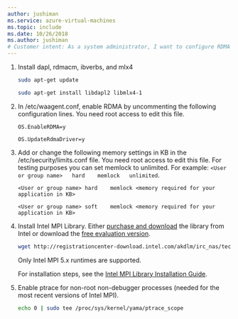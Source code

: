 ```yaml
---
author: jushiman
ms.service: azure-virtual-machines
ms.topic: include
ms.date: 10/26/2018
ms.author: jushiman
# Customer intent: As a system administrator, I want to configure RDMA and install the Intel MPI Library on my virtual machines, so that I can optimize performance for high-performance computing applications.
---
```

1. Install dapl, rdmacm, ibverbs, and mlx4

   ```bash
   sudo apt-get update

   sudo apt-get install libdapl2 libmlx4-1

   ```

2. In /etc/waagent.conf, enable RDMA by uncommenting the following configuration lines. You need root access to edit this file.
  
   ```
   OS.EnableRDMA=y

   OS.UpdateRdmaDriver=y
   ```

3. Add or change the following memory settings in KB in the /etc/security/limits.conf file. You need root access to edit this file. For testing purposes you can set memlock to unlimited. For example: `<User or group name>   hard    memlock   unlimited`.

   ```
   <User or group name> hard    memlock <memory required for your application in KB>

   <User or group name> soft    memlock <memory required for your application in KB>
   ```
  
4. Install Intel MPI Library. Either [purchase and download](https://software.intel.com/intel-mpi-library/) the library from Intel or download the [free evaluation version](https://registrationcenter.intel.com/en/forms/?productid=1740).

   ```bash
   wget http://registrationcenter-download.intel.com/akdlm/irc_nas/tec/9278/l_mpi_p_5.1.3.223.tgz
   ```
 
   Only Intel MPI 5.x runtimes are supported.
 
   For installation steps, see the [Intel MPI Library Installation Guide](https://registrationcenter-download.intel.com/akdlm/irc_nas/1718/INSTALL.html?lang=en&fileExt=.html).

5. Enable ptrace for non-root non-debugger processes (needed for the most recent versions of Intel MPI).
 
   ```bash
   echo 0 | sudo tee /proc/sys/kernel/yama/ptrace_scope
   ```
